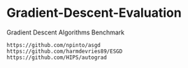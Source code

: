# Gradient-Descent-Evaluation
Gradient Descent Algorithms Benchmark

~~~
https://github.com/npinto/asgd
https://github.com/harmdevries89/ESGD
https://github.com/HIPS/autograd
~~~
